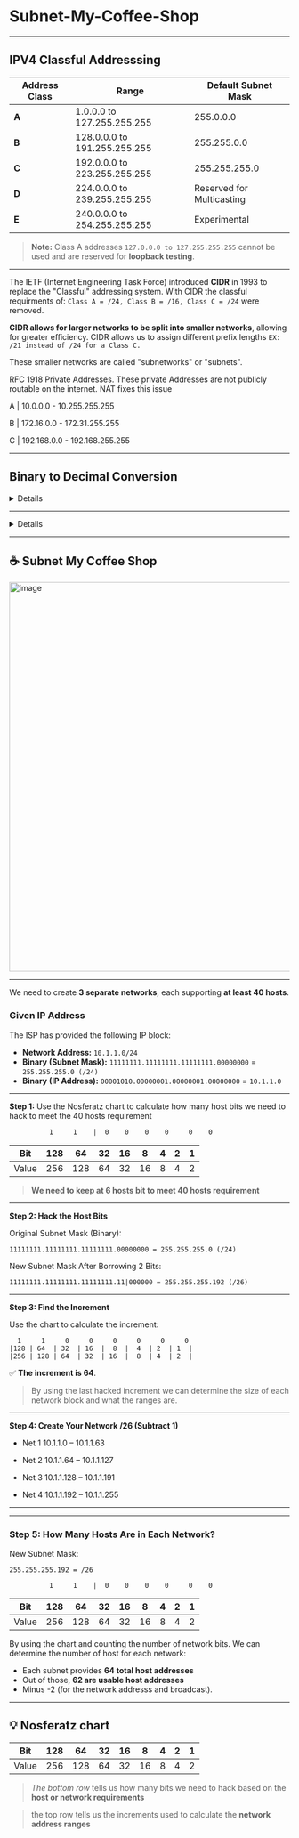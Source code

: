 # Subnet-My-Coffee-Shop
---------
## IPV4 Classful Addresssing

| **Address Class** | **Range**                         | **Default Subnet Mask**     |
|-------------------|-----------------------------------|------------------------------|
| **A**             | 1.0.0.0 to 127.255.255.255        | 255.0.0.0                    |
| **B**             | 128.0.0.0 to 191.255.255.255      | 255.255.0.0                  |
| **C**             | 192.0.0.0 to 223.255.255.255      | 255.255.255.0                |
| **D**             | 224.0.0.0 to 239.255.255.255      | Reserved for Multicasting    |
| **E**             | 240.0.0.0 to 254.255.255.255      | Experimental                 |

> **Note:** Class A addresses `127.0.0.0 to 127.255.255.255` cannot be used and are reserved for **loopback testing**.
-------

The IETF (Internet Engineering Task Force) introduced **CIDR** in 1993 to replace the "Classful" addressing system. With CIDR the classful requirments of: `Class A = /24, Class B = /16, Class C = /24` were removed. 

**CIDR allows for larger networks to be split into smaller networks**, allowing for greater efficiency. CIDR allows us to assign different prefix lengths `EX: /21 instead of /24 for a Class C.`

These smaller networks are called "subnetworks" or "subnets".

RFC 1918 Private Addresses. These private Addresses are not publicly routable on the internet. NAT fixes this issue

A | 10.0.0.0 - 10.255.255.255

B | 172.16.0.0 - 172.31.255.255

C | 192.168.0.0 - 192.168.255.255

------------


## Binary to Decimal Conversion

<details>
 
## Binary to Decimal Conversion

11000000.|10101000.|00000001.|00010101 = 192.168.1.21

| 128 | 64 | 32 | 16 | 8 | 4 | 2 | 1 |
|-----|----|----|----|---|---|---|---|
|  1  | 0  | 1  | 0  | 1 | 0 | 0 | 0 |

128+32+8= 168

--------------
## Decimal to Binary Conversion
172.16.34.3

10101100.|00010000.|00100010.|00000011

| 128 | 64 | 32 | 16 | 8 | 4 | 2 | 1 |
 
</details>

----
<details>
 
------
# 🏠 Let’s Subnet Your Home Network

> **Note:** When we need more networks, we borrow **host bits**.

---

## Your Home Network

```
Network Address: 192.168.1.0/24
Binary:          11000000.10101000.00000001.00000000

Subnet Mask:     255.255.255.0 (/24)
Binary:          11111111.11111111.11111111.00000000
```


## Question: We Need to Create 4 Networks

Step 1: Use the Nosferatz chart to calculate how many host bits we need to hack to create 4 networks

```
          0     0    |  0    0    0    0     1    1
``` 
|  Bit  | 128 | 64 | 32 | 16 | 8 | 4 | 2 | 1 |
|-------|-----|----|----|----|---|---|---|---|
| Value | 256 |128 | 64 | 32 |16 | 8 | 4 | 2 |


✅ To create **4 networks**, we need to **hack 2 host bits**. 

-----------

### Step 2: Hack the Host Bits

Original Subnet Mask (Binary):  
```
11111111.11111111.11111111.00000000 = 255.255.255.0 (/24)
```

New Subnet Mask After Borrowing 2 Bits:
```
11111111.11111111.11111111.11|000000 = 255.255.255.192 (/26)
```

----------

### Step 3: Find the Increment

Use the chart to calculate the increment:

```
  1     1     0     0     0     0     0     0
|128 | 64  | 32  | 16  |  8  |  4  | 2  | 1  |
|256 | 128 | 64  | 32  | 16  |  8  | 4  | 2  |

``` 

✅ **The increment is 64**.

> By using the last hacked increment we can determine the size of each network block and what the ranges are.


### Step 4: Create Your /26 Networks (Subtract 1)

- Net 1   192.168.1.0 – 192.168.1.63
  
- Net 2   192.168.1.64 – 192.168.1.127
  
- Net 3   192.168.1.128 – 192.168.1.191
  
- Net 4   192.168.1.192 – 192.168.1.255 

----------------

### Step 5: How Many Hosts Are in Each Network?

New Subnet Mask:
```
255.255.255.192 = /26
```

```
          1     1    |  0    0    0    0     0    0
```

| Bit     | 128 | 64  | 32  | 16  | 8  | 4  | 2  | 1  |
|---------|-----|-----|-----|-----|----|----|----|----|
| Value   | 256 | 128 |  64 |  32 | 16 |  8 |  4 |  2 |


By using the chart and counting the number of network bits. We can determine the number of host for each network 64 total hosts and **62 usable hosts addresses.** Minus -2 (for the network addresss and broadcast).

</details>
 
------
## ☕ Subnet My Coffee Shop 

<img width="700" alt="image" src="https://github.com/user-attachments/assets/6a5e249a-3faa-4d3a-9f90-742eab65fbd2">

------
We need to create **3 separate networks**, each supporting **at least 40 hosts**.

### Given IP Address
The ISP has provided the following IP block:

- **Network Address:** `10.1.1.0/24`
- **Binary (Subnet Mask):** `11111111.11111111.11111111.00000000` = `255.255.255.0 (/24)`
- **Binary (IP Address):** `00001010.00000001.00000001.00000000` = `10.1.1.0`

-------
**Step 1:** Use the Nosferatz chart to calculate how many host bits we need to hack to meet the 40 hosts requirement


```
          1     1    |  0    0    0    0     0    0
```

| Bit     | 128 | 64  | 32  | 16  | 8  | 4  | 2  | 1  |
|---------|-----|-----|-----|-----|----|----|----|----|
| Value   | 256 | 128 |  64 |  32 | 16 |  8 |  4 |  2 |


> **We need to keep at 6 hosts bit to meet  40 hosts requirement**

-----
**Step 2: Hack the Host Bits** 

Original Subnet Mask (Binary):  

```
11111111.11111111.11111111.00000000 = 255.255.255.0 (/24)
```

New Subnet Mask After Borrowing 2 Bits:
```
11111111.11111111.11111111.11|000000 = 255.255.255.192 (/26)
```

------

**Step 3: Find the Increment**

Use the chart to calculate the increment:

```
  1     1     0     0     0     0     0     0
|128 | 64  | 32  | 16  |  8  |  4  | 2  | 1  |
|256 | 128 | 64  | 32  | 16  |  8  | 4  | 2  |

``` 

✅ **The increment is 64**.

> By using the last hacked increment we can determine the size of each network block and what the ranges are.

------
**Step 4: Create Your Network /26 (Subtract 1)**

- Net 1   10.1.1.0 – 10.1.1.63
  
- Net 2   10.1.1.64 – 10.1.1.127
  
- Net 3   10.1.1.128 – 10.1.1.191
  
- Net 4   10.1.1.192 – 10.1.1.255

-----
----------------

### Step 5: How Many Hosts Are in Each Network?

New Subnet Mask:
```
255.255.255.192 = /26
```

```
          1     1    |  0    0    0    0     0    0
```

| Bit     | 128 | 64  | 32  | 16  | 8  | 4  | 2  | 1  |
|---------|-----|-----|-----|-----|----|----|----|----|
| Value   | 256 | 128 |  64 |  32 | 16 |  8 |  4 |  2 |


By using the chart and counting the number of network bits. We can determine the number of host for each network:

- Each subnet provides **64 total host addresses**
- Out of those, **62 are usable host addresses**
- Minus -2 (for the network addresss and broadcast).

---------
## 💡 Nosferatz chart

| Bit     | 128 | 64  | 32  | 16  | 8  | 4  | 2  | 1  |
|---------|-----|-----|-----|-----|----|----|----|----|
| Value   | 256 | 128 |  64 |  32 | 16 |  8 |  4 |  2 |


> *The bottom row* tells us how many bits we need to hack based on the **host or network requirements**

> the top row tells us the increments used to calculate the **network address ranges**








